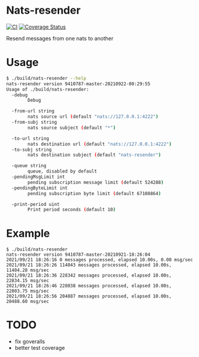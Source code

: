 # Nats-resender

[![CI](https://github.com/a1fred/nats-resender/actions/workflows/ci.yml/badge.svg)](https://github.com/a1fred/nats-resender/actions/workflows/ci.yml)
[![Coverage Status](https://coveralls.io/repos/github/a1fred/nats-resender/badge.svg)](https://coveralls.io/github/a1fred/nats-resender)

Resend messages from one nats to another

# Usage
```sh
$ ./build/nats-resender --help
nats-resender version 9410787-master-20210922-00:29:55
Usage of ./build/nats-resender:
  -debug
        Debug

  -from-url string
        nats source url (default "nats://127.0.0.1:4222")
  -from-subj string
        nats source subject (default "*")

  -to-url string
        nats destination url (default "nats://127.0.0.1:4222")
  -to-subj string
        nats destination subject (default "nats-resender")

  -queue string
        queue, disabled by default
  -pendingMsgLimit int
        pending subscription message limit (default 524288)
  -pendingByteLimit int
        pending subscription byte limit (default 67108864)

  -print-period uint
        Print period seconds (default 10)
```

# Example
```shell
$ ./build/nats-resender
nats-resender version 9410787-master-20210921-18:26:04
2021/09/21 18:26:16 0 messages processed, elapsed 10.00s, 0.00 msg/sec
2021/09/21 18:26:26 114043 messages processed, elapsed 10.00s, 11404.28 msg/sec
2021/09/21 18:26:36 228342 messages processed, elapsed 10.00s, 22834.15 msg/sec
2021/09/21 18:26:46 228038 messages processed, elapsed 10.00s, 22803.75 msg/sec
2021/09/21 18:26:56 204887 messages processed, elapsed 10.00s, 20488.60 msg/sec
```


# TODO
 * fix goveralls
 * better test coverage
